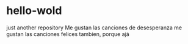 # hello-wold
just another repository
Me gustan las canciones de desesperanza
me gustan las canciones felices tambien, porque ajá
